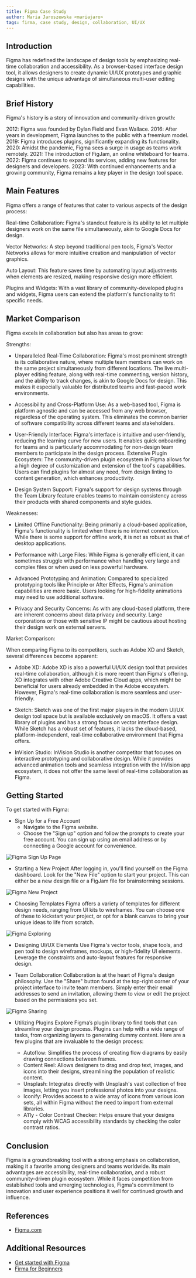 ```yaml
---
title: Figma Case Study
author: Maria Jaroszewska <mariajaro>
tags: firma, case study, design, collaboration, UI/UX
---
```


## Introduction

Figma has redefined the landscape of design tools by emphasizing real-time collaboration and accessibility. As a browser-based interface design tool, it allows designers to create dynamic UI/UX prototypes and graphic designs with the unique advantage of simultaneous multi-user editing capabilities.

## Brief History

Figma's history is a story of innovation and community-driven growth:

2012: Figma was founded by Dylan Field and Evan Wallace.
2016: After years in development, Figma launches to the public with a freemium model.
2019: Figma introduces plugins, significantly expanding its functionality.
2020: Amidst the pandemic, Figma sees a surge in usage as teams work remotely.
2021: The introduction of FigJam, an online whiteboard for teams.
2022: Figma continues to expand its services, adding new features for designers and developers.
2023: With continued enhancements and a growing community, Figma remains a key player in the design tool space.

## Main Features

Figma offers a range of features that cater to various aspects of the design process:

Real-time Collaboration: Figma's standout feature is its ability to let multiple designers work on the same file simultaneously, akin to Google Docs for design.

Vector Networks: A step beyond traditional pen tools, Figma's Vector Networks allows for more intuitive creation and manipulation of vector graphics.

Auto Layout: This feature saves time by automating layout adjustments when elements are resized, making responsive design more efficient.

Plugins and Widgets: With a vast library of community-developed plugins and widgets, Figma users can extend the platform's functionality to fit specific needs.

## Market Comparison

Figma excels in collaboration but also has areas to grow:

Strengths:
- Unparalleled Real-Time Collaboration: Figma's most prominent strength is its collaborative nature, where multiple team members can work on the same project simultaneously from different locations. The live multi-player editing feature, along with real-time commenting, version history, and the ability to track changes, is akin to Google Docs for design. This makes it especially valuable for distributed teams and fast-paced work environments.

- Accessibility and Cross-Platform Use: As a web-based tool, Figma is platform agnostic and can be accessed from any web browser, regardless of the operating system. This eliminates the common barrier of software compatibility across different teams and stakeholders.

- User-Friendly Interface: Figma's interface is intuitive and user-friendly, reducing the learning curve for new users. It enables quick onboarding for teams and is particularly accommodating for non-design team members to participate in the design process.
Extensive Plugin Ecosystem: The community-driven plugin ecosystem in Figma allows for a high degree of customization and extension of the tool's capabilities. Users can find plugins for almost any need, from design linting to content generation, which enhances productivity.

- Design System Support: Figma's support for design systems through the Team Library feature enables teams to maintain consistency across their products with shared components and style guides.

Weaknesses:
- Limited Offline Functionality: Being primarily a cloud-based application, Figma's functionality is limited when there is no internet connection. While there is some support for offline work, it is not as robust as that of desktop applications.

- Performance with Large Files: While Figma is generally efficient, it can sometimes struggle with performance when handling very large and complex files or when used on less powerful hardware.

- Advanced Prototyping and Animation: Compared to specialized prototyping tools like Principle or After Effects, Figma's animation capabilities are more basic. Users looking for high-fidelity animations may need to use additional software.

- Privacy and Security Concerns: As with any cloud-based platform, there are inherent concerns about data privacy and security. Large corporations or those with sensitive IP might be cautious about hosting their design work on external servers.

Market Comparison:

When comparing Figma to its competitors, such as Adobe XD and Sketch, several differences become apparent:

- Adobe XD: Adobe XD is also a powerful UI/UX design tool that provides real-time collaboration, although it is more recent than Figma's offering. XD integrates with other Adobe Creative Cloud apps, which might be beneficial for users already embedded in the Adobe ecosystem. However, Figma's real-time collaboration is more seamless and user-friendly.

- Sketch: Sketch was one of the first major players in the modern UI/UX design tool space but is available exclusively on macOS. It offers a vast library of plugins and has a strong focus on vector interface design. While Sketch has a robust set of features, it lacks the cloud-based, platform-independent, real-time collaborative environment that Figma offers.

- InVision Studio: InVision Studio is another competitor that focuses on interactive prototyping and collaborative design. While it provides advanced animation tools and seamless integration with the InVision app ecosystem, it does not offer the same level of real-time collaboration as Figma.


## Getting Started

To get started with Figma:

- Sign Up for a Free Account
    - Navigate to the Figma website.
    - Choose the "Sign up" option and follow the prompts to create your free account. You can sign up using an email address or by connecting a Google account for convenience.

![Figma Sign Up Page](~/assets/figma/figma_start_page.png)

- Starting a New Project
After logging in, you'll find yourself on the Figma dashboard. Look for the "New File" option to start your project. This can either be a new design file or a FigJam file for brainstorming sessions.

![Figma New Project](~/assets/figma/new_project.png)

- Choosing Templates
Figma offers a variety of templates for different design needs, ranging from UI kits to wireframes. You can choose one of these to kickstart your project, or opt for a blank canvas to bring your unique ideas to life from scratch.

![Figma Exploring](~/assets/figma/figma_explore.png)

- Designing UI/UX Elements
Use Figma's vector tools, shape tools, and pen tool to design wireframes, mockups, or high-fidelity UI elements. Leverage the constraints and auto-layout features for responsive design.

- Team Collaboration
Collaboration is at the heart of Figma's design philosophy. Use the "Share" button found at the top-right corner of your project interface to invite team members. Simply enter their email addresses to send an invitation, allowing them to view or edit the project based on the permissions you set.

![Figma Sharing](~/assets/figma/figma_share.png)

- Utilizing Plugins
Explore Figma’s plugin library to find tools that can streamline your design process. Plugins can help with a wide range of tasks, from organizing layers to generating dummy content.
Here are a few plugins that are invaluable to the design process:

    - Autoflow: Simplifies the process of creating flow diagrams by easily drawing connections between frames.
    - Content Reel: Allows designers to drag and drop text, images, and icons into their designs, streamlining the population of realistic content.
    - Unsplash: Integrates directly with Unsplash's vast collection of free images, letting you insert professional photos into your designs.
    - Iconify: Provides access to a wide array of icons from various icon sets, all within Figma without the need to import from external libraries.
    - A11y - Color Contrast Checker: Helps ensure that your designs comply with WCAG accessibility standards by checking the color contrast ratios.

## Conclusion

Figma is a groundbreaking tool with a strong emphasis on collaboration, making it a favorite among designers and teams worldwide. Its main advantages are accessibility, real-time collaboration, and a robust community-driven plugin ecosystem. While it faces competition from established tools and emerging technologies, Figma's commitment to innovation and user experience positions it well for continued growth and influence.

## References
- [Figma.com](https://www.figma.com)


## Additional Resources
- [Get started with Figma](https://help.figma.com/hc/en-us/categories/360002051613-Get-started)
- [Firma for Beginners](https://help.figma.com/hc/en-us/sections/4405269443991-Figma-for-Beginners-tutorial-4-parts)